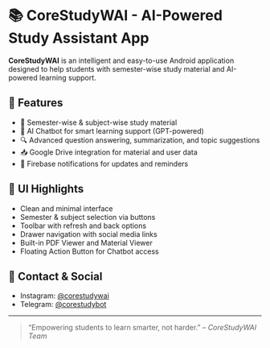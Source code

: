 # 📚 CoreStudyWAI - AI-Powered Study Assistant App

**CoreStudyWAI** is an intelligent and easy-to-use Android application designed to help students with semester-wise study material and AI-powered learning support.

## 🚀 Features

- 📂 Semester-wise & subject-wise study material
- 🤖 AI Chatbot for smart learning support (GPT-powered)
- 🔍 Advanced question answering, summarization, and topic suggestions
- 📥 Google Drive integration for material and user data
- 🔔 Firebase notifications for updates and reminders

## 📱 UI Highlights

- Clean and minimal interface
- Semester & subject selection via buttons
- Toolbar with refresh and back options
- Drawer navigation with social media links
- Built-in PDF Viewer and Material Viewer
- Floating Action Button for Chatbot access

## 📧 Contact & Social

- Instagram: [@corestudywai](https://www.instagram.com/corestudywai?igsh=ZHhyNjcwemJuYjcx)
- Telegram: [@corestudybot](https://t.me/CoreStudyWAI)

---

> “Empowering students to learn smarter, not harder.” – *CoreStudyWAI Team*
